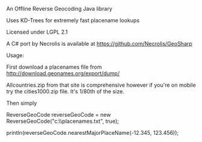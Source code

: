 An Offline Reverse Geocoding Java library

Uses KD-Trees for extremely fast placename lookups

Licensed under LGPL 2.1

A C# port by Necrolis is available at https://github.com/Necrolis/GeoSharp

Usage:

First download a placenames file from http://download.geonames.org/export/dump/

Allcountries.zip from that site is comprehensive however if you're on mobile try the cities1000.zip file. It's 1/80th of the size.

Then simply

ReverseGeoCode reverseGeoCode = new ReverseGeoCode("c:\\\\placenames.txt", true);

println(reverseGeoCode.nearestMajorPlaceName(-12.345, 123.456));
